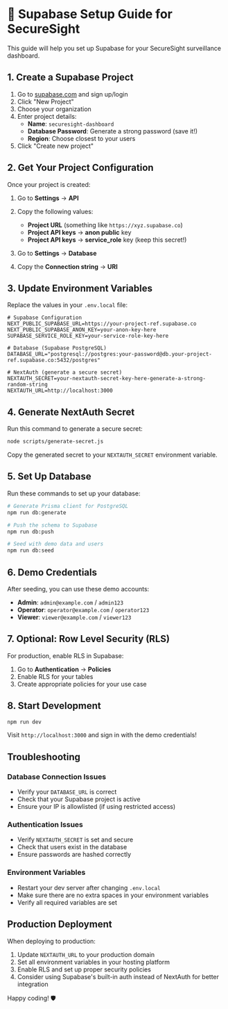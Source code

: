 # 🚀 Supabase Setup Guide for SecureSight

This guide will help you set up Supabase for your SecureSight surveillance dashboard.

## 1. Create a Supabase Project

1. Go to [supabase.com](https://supabase.com) and sign up/login
2. Click "New Project"
3. Choose your organization
4. Enter project details:
   - **Name**: `securesight-dashboard`
   - **Database Password**: Generate a strong password (save it!)
   - **Region**: Choose closest to your users
5. Click "Create new project"

## 2. Get Your Project Configuration

Once your project is created:

1. Go to **Settings** → **API**
2. Copy the following values:
   - **Project URL** (something like `https://xyz.supabase.co`)
   - **Project API keys** → **anon public** key
   - **Project API keys** → **service_role** key (keep this secret!)

3. Go to **Settings** → **Database**
4. Copy the **Connection string** → **URI**

## 3. Update Environment Variables

Replace the values in your `.env.local` file:

```env
# Supabase Configuration
NEXT_PUBLIC_SUPABASE_URL=https://your-project-ref.supabase.co
NEXT_PUBLIC_SUPABASE_ANON_KEY=your-anon-key-here
SUPABASE_SERVICE_ROLE_KEY=your-service-role-key-here

# Database (Supabase PostgreSQL)
DATABASE_URL="postgresql://postgres:your-password@db.your-project-ref.supabase.co:5432/postgres"

# NextAuth (generate a secure secret)
NEXTAUTH_SECRET=your-nextauth-secret-key-here-generate-a-strong-random-string
NEXTAUTH_URL=http://localhost:3000
```

## 4. Generate NextAuth Secret

Run this command to generate a secure secret:

```bash
node scripts/generate-secret.js
```

Copy the generated secret to your `NEXTAUTH_SECRET` environment variable.

## 5. Set Up Database

Run these commands to set up your database:

```bash
# Generate Prisma client for PostgreSQL
npm run db:generate

# Push the schema to Supabase
npm run db:push

# Seed with demo data and users
npm run db:seed
```

## 6. Demo Credentials

After seeding, you can use these demo accounts:

- **Admin**: `admin@example.com` / `admin123`
- **Operator**: `operator@example.com` / `operator123`
- **Viewer**: `viewer@example.com` / `viewer123`

## 7. Optional: Row Level Security (RLS)

For production, enable RLS in Supabase:

1. Go to **Authentication** → **Policies**
2. Enable RLS for your tables
3. Create appropriate policies for your use case

## 8. Start Development

```bash
npm run dev
```

Visit `http://localhost:3000` and sign in with the demo credentials!

## Troubleshooting

### Database Connection Issues
- Verify your `DATABASE_URL` is correct
- Check that your Supabase project is active
- Ensure your IP is allowlisted (if using restricted access)

### Authentication Issues
- Verify `NEXTAUTH_SECRET` is set and secure
- Check that users exist in the database
- Ensure passwords are hashed correctly

### Environment Variables
- Restart your dev server after changing `.env.local`
- Make sure there are no extra spaces in your environment variables
- Verify all required variables are set

## Production Deployment

When deploying to production:

1. Update `NEXTAUTH_URL` to your production domain
2. Set all environment variables in your hosting platform
3. Enable RLS and set up proper security policies
4. Consider using Supabase's built-in auth instead of NextAuth for better integration

Happy coding! 🛡️
